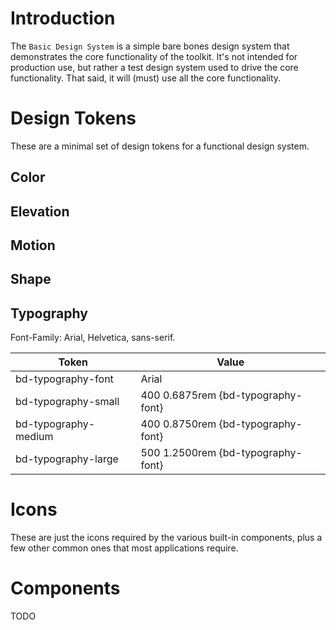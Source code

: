 # Introduction
The `Basic Design System` is a simple bare bones design system that demonstrates the core functionality of the toolkit. It's not intended for production use, but rather a test design system used to drive the core functionality. That said, it will (must) use all the core functionality.

# Design Tokens
These are a minimal set of design tokens for a functional design system.

## Color

## Elevation

## Motion

## Shape

## Typography
Font-Family: Arial, Helvetica, sans-serif.

| Token                | Value                              |
| -------------------- | ---------------------------------- |
| bd-typography-font   | Arial                              |
| bd-typography-small  | 400 0.6875rem {bd-typography-font} |
| bd-typography-medium | 400 0.8750rem {bd-typography-font} |
| bd-typography-large  | 500 1.2500rem {bd-typography-font} |

# Icons
These are just the icons required by the various built-in components, plus a few other common ones that most applications require.

# Components
TODO